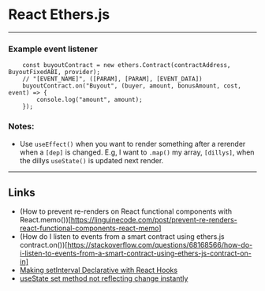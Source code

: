 # React Ethers.js

---

### Example event listener

```
    const buyoutContract = new ethers.Contract(contractAddress, BuyoutFixedABI, provider);
    // "[EVENT_NAME]", ([PARAM], [PARAM], [EVENT_DATA])
    buyoutContract.on("Buyout", (buyer, amount, bonusAmount, cost, event) => {
        console.log("amount", amount);
    });
```

### Notes:
- Use `useEffect()` when you want to render something after a rerender when a `[dep]` is changed. E.g, I want to `.map()` my array, `[dillys]`, when the dillys `useState()` is updated next render.

---

## Links

- (How to prevent re-renders on React functional components with React.memo())[https://linguinecode.com/post/prevent-re-renders-react-functional-components-react-memo]
- (How do I listen to events from a smart contract using ethers.js contract.on())[https://stackoverflow.com/questions/68168566/how-do-i-listen-to-events-from-a-smart-contract-using-ethers-js-contract-on-in]
- [Making setInterval Declarative with React Hooks](https://overreacted.io/making-setinterval-declarative-with-react-hooks/)
- [useState set method not reflecting change instantly](https://stackoverflow.com/questions/54069253/usestate-set-method-not-reflecting-change-immediately)